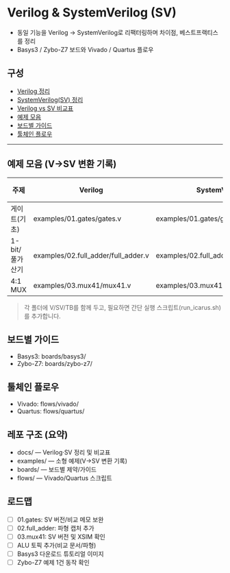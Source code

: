 # Verilog & SystemVerilog (SV)

- 동일 기능을 Verilog → SystemVerilog로 리팩터링하며 차이점, 베스트프랙티스를 정리
- Basys3 / Zybo-Z7 보드와 Vivado / Quartus 플로우

## 구성
- [Verilog 정리](docs/verilog.md)
- [SystemVerilog(SV) 정리](docs/systemverilog.md)
- [Verilog vs SV 비교표](docs/comparison.md)
- [예제 모음](examples)
- [보드별 가이드](boards)
- [툴체인 플로우](flows)

---

## 예제 모음 (V→SV 변환 기록)

| 주제 | Verilog | SystemVerilog | Testbench | 메모 |
|---|---|---|---|---|
| 게이트(기초) | examples/01.gates/gates.v | examples/01.gates/gates_sv.sv | examples/01.gates/tb_gates.v |  |
| 1-bit/풀가산기 | examples/02.full_adder/full_adder.v | examples/02.full_adder/full_adder_sv.sv | examples/02.full_adder/tb_full_adder.v |  |
| 4:1 MUX | examples/03.mux41/mux41.v | examples/03.mux41/mux41_sv.sv | examples/03.mux41/tb_mux41.v |  |

> 각 폴더에 V/SV/TB를 함께 두고, 필요하면 간단 실행 스크립트(run_icarus.sh)를 추가합니다.

## 보드별 가이드

- Basys3: boards/basys3/
- Zybo-Z7: boards/zybo-z7/

## 툴체인 플로우

- Vivado: flows/vivado/
- Quartus: flows/quartus/

## 레포 구조 (요약)

- docs/ — Verilog·SV 정리 및 비교표
- examples/ — 소형 예제(V→SV 변환 기록)
- boards/ — 보드별 제약/가이드
- flows/ — Vivado/Quartus 스크립트

## 로드맵

- [ ] 01.gates: SV 버전/비교 메모 보완
- [ ] 02.full_adder: 파형 캡처 추가
- [ ] 03.mux41: SV 버전 및 XSIM 확인
- [ ] ALU 토픽 추가(비교 문서/파형)
- [ ] Basys3 다운로드 튜토리얼 이미지
- [ ] Zybo-Z7 예제 1건 동작 확인
